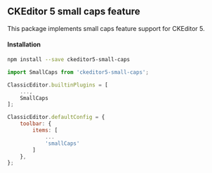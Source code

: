 ## CKEditor 5 small caps feature ##

This package implements small caps feature support for CKEditor 5.

#### Installation ####

```bash
npm install --save ckeditor5-small-caps
```

```javascript
import SmallCaps from 'ckeditor5-small-caps';

ClassicEditor.builtinPlugins = [
	...,
	SmallCaps
];

ClassicEditor.defaultConfig = {
	toolbar: {
		items: [
            ...
			'smallCaps'
		]
    },
};
```
